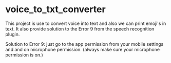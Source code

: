 # voice_to_txt_converter
This project is use to convert voice into text and also we can print emoji's in text.
It also provide solution to the Error 9 from the speech recognition plugin.

Solution to Error 9:
just go to the app permission from your mobile settings and and on microphone permission.
(always make sure your microphone permission is on.)
